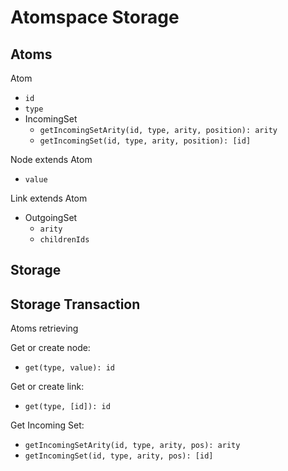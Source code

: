 # Atomspace Storage

## Atoms

Atom
* `id`
* `type`
* IncomingSet
  * `getIncomingSetArity(id, type, arity, position): arity`
  * `getIncomingSet(id, type, arity, position): [id]`

Node extends Atom
* `value`

Link extends Atom
* OutgoingSet
  * `arity`
  * `childrenIds`

## Storage

## Storage Transaction

Atoms retrieving

Get or create node:
* `get(type, value): id`

Get or create link:
* `get(type, [id]): id`

Get Incoming Set:
* `getIncomingSetArity(id, type, arity, pos): arity`
* `getIncomingSet(id, type, arity, pos): [id]`
